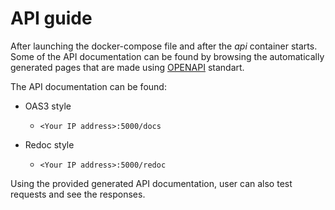 # API guide

After launching the docker-compose file and after the *api* container starts. Some of the API documentation can be found by browsing the automatically generated pages that are made using [OPENAPI](https://swagger.io/resources/open-api/) standart. 

The API documentation can be found:

- OAS3 style

    - ```<Your IP address>:5000/docs```
    
- Redoc style

    - ```<Your IP address>:5000/redoc```

Using the provided generated API documentation, user can also test requests and see the responses.
